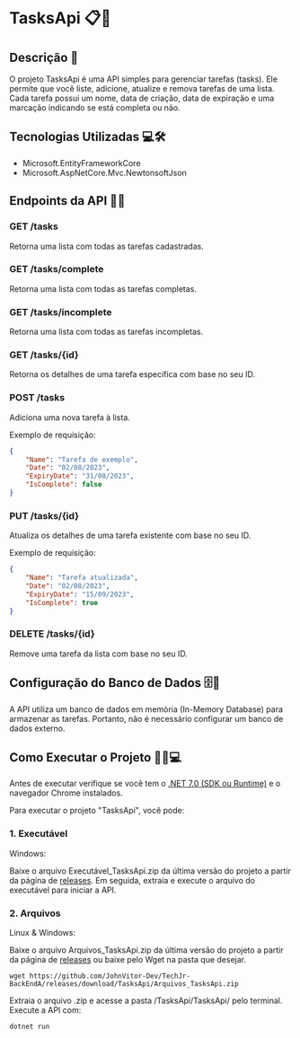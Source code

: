 # TasksApi 📋🔧

## Descrição 📜
O projeto TasksApi é uma API simples para gerenciar tarefas (tasks). Ele permite que você liste, adicione, atualize e remova tarefas de uma lista. Cada tarefa possui um nome, data de criação, data de expiração e uma marcação indicando se está completa ou não.

## Tecnologias Utilizadas 💻🛠️
- Microsoft.EntityFrameworkCore
- Microsoft.AspNetCore.Mvc.NewtonsoftJson

## Endpoints da API 🚀🔗

### GET /tasks
Retorna uma lista com todas as tarefas cadastradas.

### GET /tasks/complete
Retorna uma lista com todas as tarefas completas.

### GET /tasks/incomplete
Retorna uma lista com todas as tarefas incompletas.

### GET /tasks/{id}
Retorna os detalhes de uma tarefa específica com base no seu ID.

### POST /tasks
Adiciona uma nova tarefa à lista.

Exemplo de requisição:
```json
{
    "Name": "Tarefa de exemplo",
    "Date": "02/08/2023",
    "ExpiryDate": "31/08/2023",
    "IsComplete": false
}
```

### PUT /tasks/{id}
Atualiza os detalhes de uma tarefa existente com base no seu ID.

Exemplo de requisição:
```json
{
    "Name": "Tarefa atualizada",
    "Date": "02/08/2023",
    "ExpiryDate": "15/09/2023",
    "IsComplete": true
}
```

### DELETE /tasks/{id}
Remove uma tarefa da lista com base no seu ID.

## Configuração do Banco de Dados 🗄️🔧
A API utiliza um banco de dados em memória (In-Memory Database) para armazenar as tarefas. Portanto, não é necessário configurar um banco de dados externo.

## Como Executar o Projeto 🏃‍♂️💻
Antes de executar verifique se você tem o [.NET 7.0 (SDK ou Runtime)](https://dotnet.microsoft.com/pt-br/download/dotnet/7.0) e o navegador Chrome instalados.

Para executar o projeto "TasksApi", você pode:


### 1. Executável
Windows:

Baixe o arquivo Executável_TasksApi.zip da última versão do projeto a partir da página de [releases](https://github.com/JohnVitor-Dev/TechJr-BackEndA/releases/tag/TasksApi). Em seguida, extraia e execute o arquivo do executável para iniciar a API.

### 2. Arquivos
Linux & Windows:

Baixe o arquivo Arquivos_TasksApi.zip da última versão do projeto a partir da página de [releases](https://github.com/JohnVitor-Dev/TechJr-BackEndA/releases/tag/TasksApi) ou baixe pelo Wget na pasta que desejar.
```shell
wget https://github.com/JohnVitor-Dev/TechJr-BackEndA/releases/download/TasksApi/Arquivos_TasksApi.zip
```
Extraia o arquivo .zip e acesse a pasta /TasksApi/TasksApi/ pelo terminal.
Execute a API com:
```shell
dotnet run
```


